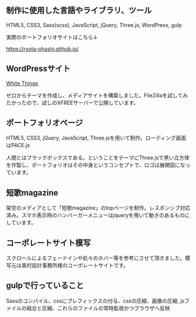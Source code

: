 <h2>制作に使用した言語やライブラリ、ツール</h2>
<p>HTML5, CSS3, Sass(scss), JavaScript, jQuery, Three.js, WordPress, gulp</p>
<p>実際のポートフォリオサイトはこちら↓</p>
<a href="https://ryota-ohashi.github.io/">https://ryota-ohashi.github.io/</a>

<h2>WordPressサイト</h2>
<a href="http://whitethings.wp.xdomain.jp">White Things</a>
<p>ゼロからテーマを作成し、メディアサイトを構築しました。FileZillaを試してみたかったので、試しのXFREEサーバーで公開しています。</p>

<h2>ポートフォリオページ</h2>
<p>HTML5, CSS3, jQuery, JavaScript, Three.jsを用いて制作。ローディング画面はPACE.js</p>
<p>人間とはブラックボックスである。ということをテーマにThree.jsで黒い立方体を作製し、ポートフォリオはその中身というコンセプトで、ロゴは展開図になっています。</p>

<h2>短歌magazine</h2>
<p>架空のメディアとして「短歌magazine」のtopページを制作。レスポンシブ対応済み。スマホ表示時のハンバーガーメニューはjqueryを用いて動きのあるものにしています。</p>

<h2>コーポレートサイト模写</h2>
<p>スクロールによるフェードインや処々のホバー等を参考にさせて頂きました。模写元は奥村設計事務所様のコーポレートサイトです。</p>

<h2>gulpで行っていること</h2>
<p>Sassのコンパイル、cssにプレフィックスの付与、cssの圧縮、画像の圧縮, jsファイルの結合と圧縮、これらのファイルの常時監視かつブラウザへ反映</p>

